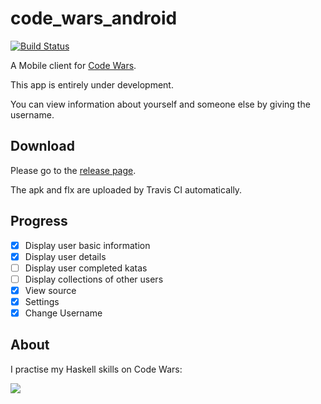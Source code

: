 # code_wars_android

[![Build Status](https://travis-ci.org/ice1000/code_wars_android.svg?branch=master)](https://travis-ci.org/ice1000/code_wars_android)

A Mobile client for [Code Wars](https://www.codewars.com).

This app is entirely under development.

You can view information about yourself and someone else by giving the username.

## Download

Please go to the [release page](https://github.com/ice1000/code_wars_android/releases).

The apk and flx are uploaded by Travis CI automatically.

## Progress

- [X] Display user basic information
- [X] Display user details
- [ ] Display user completed katas
- [ ] Display collections of other users
- [X] View source
- [X] Settings
- [X] Change Username

## About

I practise my Haskell skills on Code Wars:

[![](https://www.codewars.com/users/ice1000/badges/large)](https://www.codewars.com/users/ice1000)

